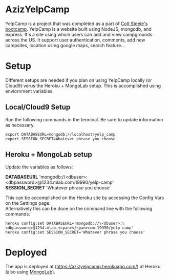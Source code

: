 # AzizYelpCamp

YelpCamp is a project that was completed as a part of [Colt Steele's bootcamp](https://www.udemy.com/the-web-developer-bootcamp/). YelpCamp is a website built using NodeJS, mongodb, and express. It's a site using which users can add and view campgrounds across the US. It support user authentication, comments, add new campsites, location using google maps, search feature...

# Setup

Different setups are needed if you plan on using YelpCamp locally (or Cloud9) verus the Heroku + MongoLab setup.  This is accomplished using enviornment variables.

## Local/Cloud9 Setup

Run the following commands in the terminal.  Be sure to update information as necessary.

```
export DATABASEURL=mongodb://localhost/yelp_camp
export SESSION_SECRET=Whatever phrase you choose

```

## Heroku + MongoLab setup

Update the variables as follows:

**DATABASEURL** 'mongodb://\<dbuser>:\<dbpassword>@1234.mlab.<span></span>com:19990/yelp-camp'  
**SESSION_SECRET** 'Whatever phrase you choose'


This can be accomplished on the Heroku site by accessing the Config Vars on the Settings page.  
Alternatively this can be done on the command line with the following commands:

```
heroku config:set DATABASEURL='mongodb://\<dbuser>:\<dbpassword>@1234.mlab.<span></span>com:19990/yelp-camp'
heroku config:set SESSION_SECRET='Whatever phrase you choose'
```

# Deployed

The app is deployed at (https://azizyelpcamp.herokuapp.com/) at Heroku (also using [MongoLab](http://mlab.com)).
